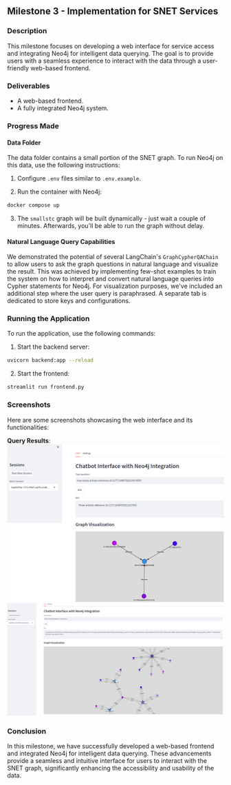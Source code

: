 ## Milestone 3 - Implementation for SNET Services

### Description
This milestone focuses on developing a web interface for service access and integrating Neo4j for intelligent data querying. The goal is to provide users with a seamless experience to interact with the data through a user-friendly web-based frontend.

### Deliverables
- A web-based frontend.
- A fully integrated Neo4j system.

### Progress Made

#### Data Folder
The data folder contains a small portion of the SNET graph. To run Neo4j on this data, use the following instructions:
1. Configure `.env` files similar to `.env.example`.

2. Run the container with Neo4j:
```bash
docker compose up
```

3. The `smallstc` graph will be built dynamically - just wait a couple of minutes. Afterwards, you'll be able to run the graph without delay.

#### Natural Language Query Capabilities
We demonstrated the potential of several LangChain's `GraphCypherQAChain` to allow users to ask the graph questions in natural language and visualize the result. This was achieved by implementing few-shot examples to train the system on how to interpret and convert natural language queries into Cypher statements for Neo4j. For visualization purposes, we've included an additional step where the user query is paraphrased. A separate tab is dedicated to store keys and configurations.


### Running the Application
To run the application, use the following commands:
1. Start the backend server:
```bash
uvicorn backend:app --reload
```
2. Start the frontend:
```bash
streamlit run frontend.py
```

### Screenshots
Here are some screenshots showcasing the web interface and its functionalities:

**Query Results**: 
![Query Results](pics/chatbot_1.png)
![Query Results](pics/chatbot_2.png)

### Conclusion
In this milestone, we have successfully developed a web-based frontend and integrated Neo4j for intelligent data querying. These advancements provide a seamless and intuitive interface for users to interact with the SNET graph, significantly enhancing the accessibility and usability of the data.